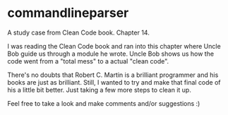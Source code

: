 # commandlineparser
A study case from Clean Code book. Chapter 14.

I was reading the Clean Code book and ran into this chapter where Uncle Bob guide us through a module he wrote.
Uncle Bob shows us how the code went from a "total mess" to a actual "clean code".

There's no doubts that Robert C. Martin is a brilliant programmer and his books are just as brilliant.
Still, I wanted to try and make that final code of his a little bit better. Just taking a few more steps to clean it up.

Feel free to take a look and make comments and/or suggestions :)
